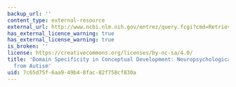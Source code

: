 ```yaml
---
backup_url: ''
content_type: external-resource
external_url: http://www.ncbi.nlm.nih.gov/entrez/query.fcgi?cmd=Retrieve&db=PubMed&dopt=Citation&list_uids=1643814
has_external_licence_warning: true
has_external_license_warning: true
is_broken: ''
license: https://creativecommons.org/licenses/by-nc-sa/4.0/
title: 'Domain Specificity in Conceptual Development: Neuropsychological Evidence
  from Autism'
uid: 7c65d75f-6aa9-49b4-8fac-82f758cf830a
---
```

